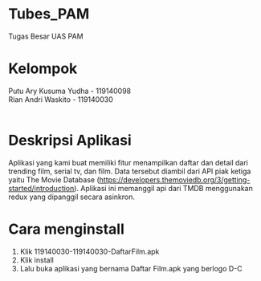 # Tubes_PAM
Tugas Besar UAS PAM
# Kelompok
Putu Ary Kusuma Yudha - 119140098 </br>
Rian Andri Waskito - 119140030 </br>
</br>
# Deskripsi Aplikasi
Aplikasi yang kami buat memiliki fitur menampilkan daftar dan detail dari trending film, serial tv, dan film. Data tersebut diambil dari API piak ketiga yaitu The Movie Database (https://developers.themoviedb.org/3/getting-started/introduction). Aplikasi ini memanggil api dari TMDB menggunakan redux yang dipanggil secara asinkron.

# Cara menginstall
1. Klik 119140030-119140030-DaftarFilm.apk 
2. Klik install
3. Lalu buka aplikasi yang bernama Daftar Film.apk yang berlogo D-C
